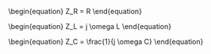 \begin{equation}
Z_R = R
\end{equation}

\begin{equation}
Z_L = j \omega  L
\end{equation}

\begin{equation}
Z_C = \frac{1}{j \omega C}
\end{equation}